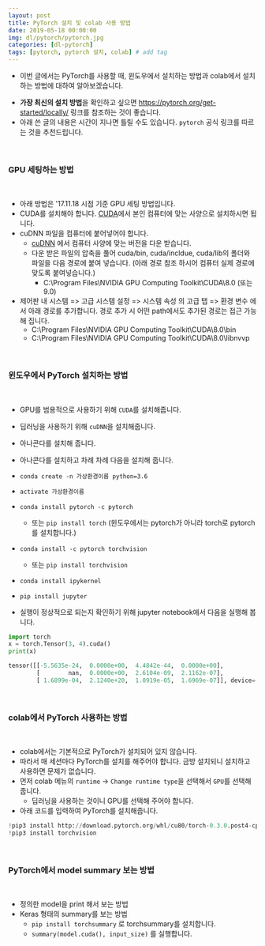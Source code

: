 ```yaml
---
layout: post
title: PyTorch 설치 및 colab 사용 방법
date: 2019-05-18 00:00:00
img: dl/pytorch/pytorch.jpg
categories: [dl-pytorch] 
tags: [pytorch, pytorch 설치, colab] # add tag
---
```


+ 이번 글에서는 PyTorch를 사용할 때, 윈도우에서 설치하는 방법과 colab에서 설치하는 방법에 대하여 알아보겠습니다.
- **가장 최신의 설치 방법**을 확인하고 싶으면 https://pytorch.org/get-started/locally/ 링크를 참조하는 것이 좋습니다.
- 아래 쓴 글의 내용은 시간이 지나면 틀릴 수도 있습니다. `pytorch` 공식 링크를 따르는 것을 추천드립니다.

<br>

### GPU 세팅하는 방법

<br>

- 아래 방법은 '17.11.18 시점 기준 GPU 세팅 방법입니다.
- CUDA를 설치해야 합니다. [CUDA](https://developer.nvidia.com/cuda-downloads)에서 본인 컴퓨터에 맞는 사양으로 설치하시면 됩니다.
- cuDNN 파일을 컴퓨터에 붙어넣어야 합니다.
    - [cuDNN](https://developer.nvidia.com/cudnn) 에서 컴퓨터 사양에 맞는 버전을 다운 받습니다.
    - 다운 받은 파일의 압축을 풀어 cuda/bin, cuda/incldue, cuda/lib의 폴더와 파일을 다음 경로에 붙여 넣습니다. (아래 경로 참조 하시어 컴퓨터 실제 경로에 맞도록 붙여넣습니다.)
        - C:\Program Files\NVIDIA GPU Computing Toolkit\CUDA\8.0 (또는 9.0)
- 제어판 내 시스템 => 고급 시스템 설정 => 시스템 속성 의 고급 탭 => 환경 변수 에서 아래 경로를 추가합니다. 경로 추가 시 어떤 path에서도 추가된 경로는 접근 가능해 집니다.
    - C:\Program Files\NVIDIA GPU Computing Toolkit\CUDA\8.0\bin
    - C:\Program Files\NVIDIA GPU Computing Toolkit\CUDA\8.0\libnvvp

<br>

### **윈도우에서 PyTorch 설치하는 방법**

<br>

+ GPU를 범용적으로 사용하기 위해 `CUDA`를 설치해줍니다.
+ 딥러닝을 사용하기 위해 `cuDNN`을 설치해줍니다.
+ 아나콘다를 설치해 줍니다.
+ 아나콘다를 설치하고 차례 차례 다음을 설치해 줍니다.
+ `conda create -n 가상환경이름 python=3.6`
+ `activate 가상환경이름`
+ `conda install pytorch -c pytorch`
    - 또는 `pip install torch` (윈도우에서는 pytorch가 아니라 torch로 pytorch를 설치합니다.)
+ `conda install -c pytorch torchvision`
    + 또는 `pip install torchvision` 
+ `conda install ipykernel`
+ `pip install jupyter`

+ 실행이 정상적으로 되는지 확인하기 위해 jupyter notebook에서 다음을 실행해 봅니다.

```python
import torch
x = torch.Tensor(3, 4).cuda()
print(x)

tensor([[-5.5635e-24,  0.0000e+00,  4.4842e-44,  0.0000e+00],
        [        nan,  0.0000e+00,  2.6104e-09,  2.1162e-07],
        [ 1.6899e-04,  2.1240e+20,  1.0919e-05,  1.6969e-07]], device='cuda:0')
```

<br>

### **colab에서 PyTorch 사용하는 방법**

<br>

+ colab에서는 기본적으로 PyTorch가 설치되어 있지 않습니다.
+ 따라서 매 세션마다 PyTorch를 설치를 해주어야 합니다. 금방 설치되니 설치하고 사용하면 문제가 없습니다.
+ 먼저 colab 메뉴의 `runtime` → `Change runtime type`을 선택해서 `GPU`를 선택해 줍니다.
    + 딥러닝을 사용하는 것이니 GPU를 선택해 주어야 합니다.
+ 아래 코드를 입력하여 PyTorch를 설치해줍니다.

```python
!pip3 install http://download.pytorch.org/whl/cu80/torch-0.3.0.post4-cp36-cp36m-linux_x86_64.whl
!pip3 install torchvision
```

<br>

### **PyTorch에서 model summary 보는 방법**

<br>

+ 정의한 model을 print 해서 보는 방법
+ Keras 형태의 summary를 보는 방법
    + `pip install torchsummary` 로 torchsummary를 설치합니다.
    + `summary(model.cuda(), input_size)` 를 실행합니다.
